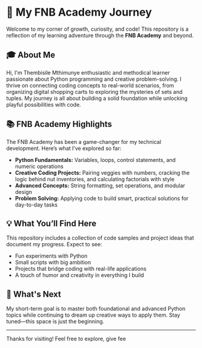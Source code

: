 # 🚀 My FNB Academy Journey

Welcome to my corner of growth, curiosity, and code! This repository is a reflection of my learning adventure through the **FNB Academy** and beyond.

## 🎓 About Me

Hi, I'm Thembisile Mthimunye enthusiastic and methodical learner passionate about Python programming and creative problem-solving. I thrive on connecting coding concepts to real-world scenarios, from organizing digital shopping carts to exploring the mysteries of sets and tuples. My journey is all about building a solid foundation while unlocking playful possibilities with code.

## 📚 FNB Academy Highlights

The FNB Academy has been a game-changer for my technical development. Here’s what I’ve explored so far:

- **Python Fundamentals:** Variables, loops, control statements, and numeric operations  
- **Creative Coding Projects:** Pairing veggies with numbers, cracking the logic behind nut inventories, and calculating factorials with style  
- **Advanced Concepts:** String formatting, set operations, and modular design  
- **Problem Solving:** Applying code to build smart, practical solutions for day-to-day tasks

## 💡 What You’ll Find Here

This repository includes a collection of code samples and project ideas that document my progress. Expect to see:

- Fun experiments with Python
- Small scripts with big ambition
- Projects that bridge coding with real-life applications
- A touch of humor and creativity in everything I build

## 🌱 What's Next

My short-term goal is to master both foundational and advanced Python topics while continuing to dream up creative ways to apply them. Stay tuned—this space is just the beginning.

---

Thanks for visiting! Feel free to explore, give fee
